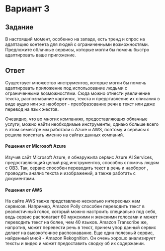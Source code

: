 # Вариант 3
## Задание 
В настоящий момент, особенно на западе, есть тренд и спрос на адаптацию контента для людей с ограниченными возможностями. Предложите облачные сервисы, которые могли бы помочь быстро адаптировать ваше приложение.
## Ответ
Существует множество инструментов, которые могли бы помочь адаптировать приложение под использование людьми с ограниченными возможностями. Сюда можно отнести увеличение текста, распознавание картинок, текста и представление их описания в виде аудио или же наоборот - преобразование речи в текст или даже перевод на язык жестов. 

Очевидно, что во многих компаниях, предоставляющих облачные услуги, можно найти необходимые инструменты, однако больше всего в этом семестре мы работали с Azure и AWS, поэтому и сервисы я решила поисктать именно на сайтах данных компаний.

#### Решения от Microsoft Azure
Изучив сайт Microsoft Azure, я обнаружила сервис Azure AI Services, предоставляющий целый ряд инструментов, способных помочь людям с  ОВЗ. Так, сервис способен переводить текст в речь и наоборот , проводить анализ текста и изображений, а также работать с документами. 

#### Решения от AWS
На сайте AWS также представлено несколько интересных нам сервисов. Например, Amazon Polly способен переводить текст в реалистичный голос, который можно настроить специально под себя, ведь сервис располагает 60 мужскими и женскими голосами и может переводить текст на более, чем 40 языков. Amazon Transcribe же, напротив, может перевести речь в текст, причем упор данный сервис делает на высокоточное распознавание. Еще один полезный сервис, найденный мной - Amazon Rekognition. Он очень хорошо анализирует тексты и видео и может предоставить сводку об их содержании.
